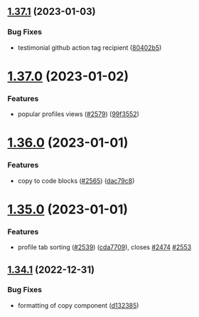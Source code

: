 ## [1.37.1](https://github.com/EddieHubCommunity/LinkFree/compare/v1.37.0...v1.37.1) (2023-01-03)


### Bug Fixes

* testimonial github action tag recipient ([80402b5](https://github.com/EddieHubCommunity/LinkFree/commit/80402b59de42f0e924cf29d22f7bf20328804728))



# [1.37.0](https://github.com/EddieHubCommunity/LinkFree/compare/v1.36.0...v1.37.0) (2023-01-02)


### Features

* popular profiles views ([#2579](https://github.com/EddieHubCommunity/LinkFree/issues/2579)) ([99f3552](https://github.com/EddieHubCommunity/LinkFree/commit/99f3552b7d32d7b23398811b52347d928589a831))



# [1.36.0](https://github.com/EddieHubCommunity/LinkFree/compare/v1.35.0...v1.36.0) (2023-01-01)


### Features

* copy to code blocks ([#2565](https://github.com/EddieHubCommunity/LinkFree/issues/2565)) ([dac79c8](https://github.com/EddieHubCommunity/LinkFree/commit/dac79c8d130907f34f29994eeb9ca5b27babb12e))



# [1.35.0](https://github.com/EddieHubCommunity/LinkFree/compare/v1.34.1...v1.35.0) (2023-01-01)


### Features

* profile tab sorting ([#2539](https://github.com/EddieHubCommunity/LinkFree/issues/2539)) ([cda7709](https://github.com/EddieHubCommunity/LinkFree/commit/cda7709c19fce96fd2af8da60dd4e7019bf586b8)), closes [#2474](https://github.com/EddieHubCommunity/LinkFree/issues/2474) [#2553](https://github.com/EddieHubCommunity/LinkFree/issues/2553)



## [1.34.1](https://github.com/EddieHubCommunity/LinkFree/compare/v1.34.0...v1.34.1) (2022-12-31)


### Bug Fixes

* formatting of copy component ([d132385](https://github.com/EddieHubCommunity/LinkFree/commit/d132385247274cb0d28f8f3a1da089872e6447bc))



